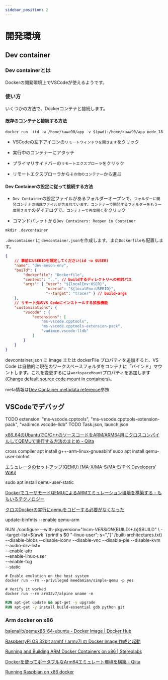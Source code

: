 ```yaml
---
sidebar_position: 2
---
```

# 開発環境

## Dev container

### Dev containerとは

Dockerの開発環境上でVSCodeが使えるようです。

### 使い方

いくつかの方法で、Dockerコンテナと接続します。

#### 既存のコンテナと接続する方法

```shell title="node環境のコンテナを実行"
docker run -itd -w /home/kawa90/app -v $(pwd):/home/kawa90/app node_18
```

- VSCodeの左下アイコンの`リモートウィンドウを開きます`をクリック
- 実行中のコンテナーにアタッチ

- プライマリサイドバーの`リモートエクスプローラ`をクリック
- リモートエクスプローラから`その他のコンテナー`から選ぶ

#### Dev Containerの設定に従って接続する方法

- `Dev Container`の設定ファイルがあるフォルダーオープンで、`フォルダーに開発コンテナの構成ファイルが含まれています。コンテナーで開発するフォルダーをもう一度開きます`のダイアログで、`コンテナーで再度開く`をクリック

- コマンドパレットから`Dev Containers: Reopen in Container`

```shell
mkdir .devcontainer
```

`.devcontainer` に `devcontainer.json`を作成します。また`Dockerfile`も配置します。

```json title="devcontainer.json"
{
    // 事前にUSERIDを設定してください(id -u $USER)
    "name": "dev-meson-env",
    "build": {
        "dockerfile": "Dockerfile",
        "context": "..", // buildするディレクトリへの相対パス
        "args": { "user": "${localEnv:USER}",
                  "userid": "${localEnv:USERID}",
                  "--target": "tracer" } // build-args
    },
    // リモート先のVS Codeにインストールする拡張機能
    "customizations": {
        "vscode" : {
            "extensions": [
                "ms-vscode.cpptools",
                "ms-vscode.cpptools-extension-pack",
                "vadimcn.vscode-lldb"
            ]
        }
    }
}
```

devcontainer.json に image または dockerFile プロパティを追加すると、VS Code は自動的に現在のワークスペースフォルダをコンテナに「バインド」マウントします。これを変更するには`workspaceMount`プロパティを追加します([Change default source code mount in containers](https://code.visualstudio.com/remote/advancedcontainers/change-default-source-mount))。

meta情報は[Dev Container metadata reference](https://containers.dev/implementors/json_reference/)参照

## VSCodeでデバッグ

TODO extension:                 "ms-vscode.cpptools",
                "ms-vscode.cpptools-extension-pack",
                "vadimcn.vscode-lldb"
TODO Task.json, launch.json

[x86\_64のUbuntuでC/C++のソースコードをARM/ARM64用にクロスコンパイルしてQEMUで実行する方法のまとめ - Qiita](https://qiita.com/tetsu_koba/items/9bdcb59f912efbff3128)

cross compiler
apt install g++-arm-linux-gnueabihf
sudo apt install qemu-user-binfmt

[エミュレータのセットアップ(QEMU) [MA-X/MA-S/MA-E/IP-K Developers' WiKi]](https://ma-tech.centurysys.jp/doku.php?id=mas1xx_devel:setup_qemu:start)

sudo apt install qemu-user-static

[DockerでユーザモードQEMUによるARMエミュレーション環境を構築する - ももいろテクノロジー](https://inaz2.hatenablog.com/entry/2015/03/03/235759)

[クロスDockerの実行にqemuをコピーする必要がなくなった](https://zenn.dev/tetsu_koba/articles/b9545eb0231d7e)



update-binfmts --enable qemu-arm



[^latest]: 8.1

RUN ./configure --with-pkgversion="lncm-$VERSION${BUILD:+.b}$BUILD" \
        --target-list=$(awk '{printf s $0 "-linux-user"; s=","}' /built-architectures.txt) \
        --disable-blobs --disable-iconv --disable-vnc --disable-pie --disable-kvm \
        --audio-drv-list= \
        --enable-attr \
        --enable-linux-user \
        --enable-tcg \
        --static

``` shell
# Enable emulation on the host system
docker run --rm --privileged meedamian/simple-qemu -p yes
 
# Verify it worked
docker run --rm arm32v7/alpine uname -m
```

``` dockerfile
RUN apt-get update && apt-get -y upgrade
RUN apt-get -y install build-essential gdb python git
```

### Arm docker on x86

[balenalib/qemux86-64-ubuntu - Docker Image | Docker Hub](https://hub.docker.com/r/balenalib/qemux86-64-ubuntu)

[RaspberryPi OS 32bit armhf / armv7l の Docker Image 作成と起動](https://zenn.dev/pinto0309/articles/2e6483a2452c8f)

[Running and Building ARM Docker Containers on x86 | Stereolabs](https://www.stereolabs.com/docs/docker/building-arm-container-on-x86/)

[Dockerを使ってポータブルなArm64エミュレート環境を構築 - Qiita](https://qiita.com/muscat201807/items/468bb6608a61d6f31f1c)

[Running Raspbian on x86 docker](http://blog.guiraudet.com/raspberrypi/2016/03/03/raspbian-image-for-docker.html)



